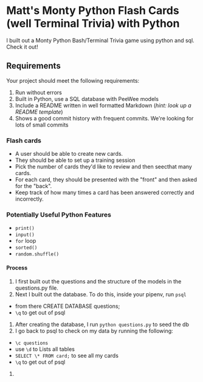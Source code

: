 # Matt's Monty Python Flash Cards (well Terminal Trivia) with Python

I built out a Monty Python Bash/Terminal Trivia game using python and sql. Check it out!

## Requirements

Your project should meet the following requirements:

1. Run without errors
1. Built in Python, use a SQL database with PeeWee models
1. Include a README written in well formatted Markdown (_hint: look up a README
   template_)
1. Shows a good commit history with frequent commits. We're looking for lots of
   small commits

### Flash cards

- A user should be able to create new cards.
- They should be able to set up a training session
- Pick the number of cards they'd like to review and then seecthat many cards.
- For each card, they should be presented with the "front" and then asked for the "back".
- Keep track of how many times a card has been answered correctly and incorrectly.

### Potentially Useful Python Features

- `print()`
- `input()`
- `for` loop
- `sorted()`
- `random.shuffle()`

#### Process

1. I first built out the questions and the structure of the models in the questions.py file.
1. Next I built out the database. To do this, inside your pipenv, run `psql`

- from there CREATE DATABASE questions;
- `\q` to get out of psql

1. After creating the database, I run `python questions.py` to seed the db
1. I go back to psql to check on my data by running the following:

- `\c questions`
- use `\d` to Lists all tables
- `SELECT \* FROM card;` to see all my cards
- `\q` to get out of psql

1.
